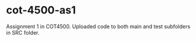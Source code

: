 # cot-4500-as1

Assignment 1 in COT4500. Uploaded code to both main and test subfolders in SRC folder.
